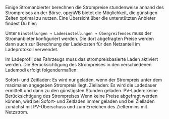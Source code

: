 Einige Stromanbierter berechnen die Strompreise stundenweise anhand des Strompreises an der Börse. openWB bietet die Möglichkeit, die günstigen Zeiten optimal zu nutzen. Eine Übersicht über die unterstützten Anbieter findest Du hier: 

Unter `Einstellungen → Ladeeinstellungen → Übergreifendes` muss der Stromanbieter konfiguriert werden. Die dort abgefragten Preise werden dann auch zur Berechnung der Ladekosten für den Netzanteil im Ladeprotokoll verwendet.

Im Ladeprofil des Fahrzeugs muss das strompreisbasierte Laden aktiviert werden. Die Berücksichtigung des Strompreises in den verschiedenen Lademodi erfolgt folgendermaßen:

Sofort- und Zeitladen: Es wird nur geladen, wenn der Strompreis unter dem maximalen angegeben Strompreis liegt.
Zielladen: Es wird die Ladedauer ermittelt und dann zu den günstigsten Stunden geladen.
PV-Laden: keine Berücksichtigung des Strompreises
Wenn keine Preise abgefragt werden können, wird bei Sofort- und Zeitladen immer geladen und bei Zielladen zunächst mit PV-Überschuss und zum Erreichen des Zieltermins mit Netzstrom.